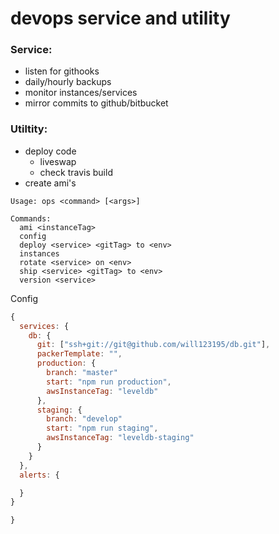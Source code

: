 # devops service and utility

### Service:
- listen for githooks
- daily/hourly backups
- monitor instances/services
- mirror commits to github/bitbucket

### Utiltity:
- deploy code 
    - liveswap
    - check travis build
- create ami's


```
Usage: ops <command> [<args>]

Commands:
  ami <instanceTag>
  config  
  deploy <service> <gitTag> to <env>
  instances
  rotate <service> on <env>
  ship <service> <gitTag> to <env>
  version <service>
```


Config
```js
{  
  services: {
    db: {
      git: ["ssh+git://git@github.com/will123195/db.git"],
      packerTemplate: "",
      production: {
        branch: "master"
        start: "npm run production",
        awsInstanceTag: "leveldb"
      },
      staging: {
        branch: "develop"
        start: "npm run staging",
        awsInstanceTag: "leveldb-staging"
      }
    }
  },
  alerts: {

  }
}

}
```
